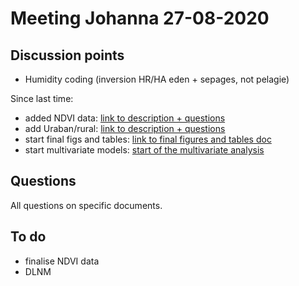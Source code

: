 # Meeting Johanna 27-08-2020

## Discussion points

* Humidity coding (inversion HR/HA eden + sepages, not pelagie)

Since last time:

* added NDVI data: [link to description + questions](docs/ndvi_description_2020-08-27.html)
* add Uraban/rural: [link to description + questions](docs/urban_rural_description_2020-07-31.html)
* start final figs and tables: [link to final figures and tables doc](docs/main_results_2020-08-26.html) 
* start multivariate models: [start of the multivariate analysis](docs/multivariate_model_2020-08-26.html)

## Questions

All questions on specific documents.

## To do 

* finalise NDVI data
* DLNM
